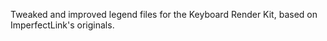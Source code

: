 Tweaked and improved legend files for the Keyboard Render Kit, based on ImperfectLink's originals. 

